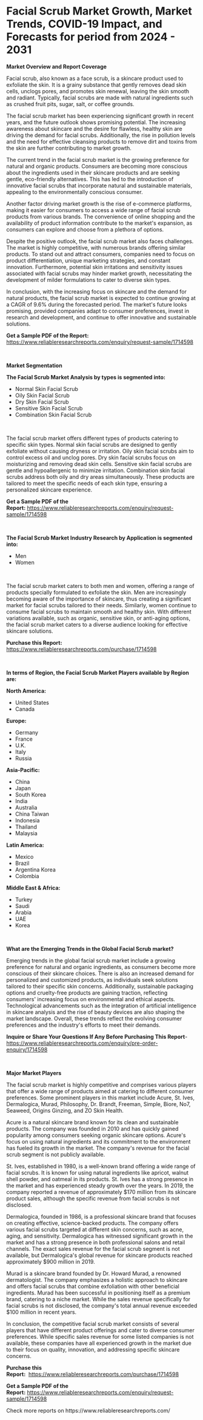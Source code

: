 <p><h1>Facial Scrub Market Growth, Market Trends, COVID-19 Impact, and Forecasts for period from 2024 - 2031</h1></p><p><strong>Market Overview and Report Coverage</strong></p>
<p><p>Facial scrub, also known as a face scrub, is a skincare product used to exfoliate the skin. It is a grainy substance that gently removes dead skin cells, unclogs pores, and promotes skin renewal, leaving the skin smooth and radiant. Typically, facial scrubs are made with natural ingredients such as crushed fruit pits, sugar, salt, or coffee grounds.</p><p>The facial scrub market has been experiencing significant growth in recent years, and the future outlook shows promising potential. The increasing awareness about skincare and the desire for flawless, healthy skin are driving the demand for facial scrubs. Additionally, the rise in pollution levels and the need for effective cleansing products to remove dirt and toxins from the skin are further contributing to market growth.</p><p>The current trend in the facial scrub market is the growing preference for natural and organic products. Consumers are becoming more conscious about the ingredients used in their skincare products and are seeking gentle, eco-friendly alternatives. This has led to the introduction of innovative facial scrubs that incorporate natural and sustainable materials, appealing to the environmentally conscious consumer.</p><p>Another factor driving market growth is the rise of e-commerce platforms, making it easier for consumers to access a wide range of facial scrub products from various brands. The convenience of online shopping and the availability of product information contribute to the market's expansion, as consumers can explore and choose from a plethora of options.</p><p>Despite the positive outlook, the facial scrub market also faces challenges. The market is highly competitive, with numerous brands offering similar products. To stand out and attract consumers, companies need to focus on product differentiation, unique marketing strategies, and constant innovation. Furthermore, potential skin irritations and sensitivity issues associated with facial scrubs may hinder market growth, necessitating the development of milder formulations to cater to diverse skin types.</p><p>In conclusion, with the increasing focus on skincare and the demand for natural products, the facial scrub market is expected to continue growing at a CAGR of 9.6% during the forecasted period. The market's future looks promising, provided companies adapt to consumer preferences, invest in research and development, and continue to offer innovative and sustainable solutions.</p></p>
<p><strong>Get a Sample PDF of the Report:</strong> <a href="https://www.reliableresearchreports.com/enquiry/request-sample/1714598">https://www.reliableresearchreports.com/enquiry/request-sample/1714598</a></p>
<p>&nbsp;</p>
<p><strong>Market Segmentation</strong></p>
<p><strong>The Facial Scrub Market Analysis by types is segmented into:</strong></p>
<p><ul><li>Normal Skin Facial Scrub</li><li>Oily Skin Facial Scrub</li><li>Dry Skin Facial Scrub</li><li>Sensitive Skin Facial Scrub</li><li>Combination Skin Facial Scrub</li></ul></p>
<p>&nbsp;</p>
<p><p>The facial scrub market offers different types of products catering to specific skin types. Normal skin facial scrubs are designed to gently exfoliate without causing dryness or irritation. Oily skin facial scrubs aim to control excess oil and unclog pores. Dry skin facial scrubs focus on moisturizing and removing dead skin cells. Sensitive skin facial scrubs are gentle and hypoallergenic to minimize irritation. Combination skin facial scrubs address both oily and dry areas simultaneously. These products are tailored to meet the specific needs of each skin type, ensuring a personalized skincare experience.</p></p>
<p><strong>Get a Sample PDF of the Report:</strong>&nbsp;<a href="https://www.reliableresearchreports.com/enquiry/request-sample/1714598">https://www.reliableresearchreports.com/enquiry/request-sample/1714598</a></p>
<p>&nbsp;</p>
<p><strong>The Facial Scrub Market Industry Research by Application is segmented into:</strong></p>
<p><ul><li>Men</li><li>Women</li></ul></p>
<p>&nbsp;</p>
<p><p>The facial scrub market caters to both men and women, offering a range of products specially formulated to exfoliate the skin. Men are increasingly becoming aware of the importance of skincare, thus creating a significant market for facial scrubs tailored to their needs. Similarly, women continue to consume facial scrubs to maintain smooth and healthy skin. With different variations available, such as organic, sensitive skin, or anti-aging options, the facial scrub market caters to a diverse audience looking for effective skincare solutions.</p></p>
<p><strong>Purchase this Report:</strong>&nbsp; <a href="https://www.reliableresearchreports.com/purchase/1714598">https://www.reliableresearchreports.com/purchase/1714598</a></p>
<p>&nbsp;</p>
<p><strong>In terms of Region, the Facial Scrub Market Players available by Region are:</strong></p>
<p>
    <p> <strong> North America: </strong>
        <ul>
            <li>United States</li>
            <li>Canada</li>
        </ul>
        </p> 
    <p> <strong> Europe: </strong>
        <ul>
            <li>Germany</li>
            <li>France</li>
            <li>U.K.</li>
            <li>Italy</li>
            <li>Russia</li>
        </ul>
        </p> 
    <p> <strong> Asia-Pacific: </strong>
        <ul>
            <li>China</li>
            <li>Japan</li>
            <li>South Korea</li>
            <li>India</li>
            <li>Australia</li>
            <li>China Taiwan</li>
            <li>Indonesia</li>
            <li>Thailand</li>
            <li>Malaysia</li>
        </ul>
        </p> 
    <p> <strong> Latin America: </strong>
        <ul>
            <li>Mexico</li>
            <li>Brazil</li>
            <li>Argentina Korea</li>
            <li>Colombia</li>
        </ul>
        </p> 
    <p> <strong> Middle East & Africa: </strong>
        <ul>
            <li>Turkey</li>
            <li>Saudi</li>
            <li>Arabia</li>
            <li>UAE</li>
            <li>Korea</li>
        </ul>
    </p>
    </p>
<p>&nbsp;</p>
<p><strong>What are the Emerging Trends in the Global Facial Scrub market?</strong></p>
<p><p>Emerging trends in the global facial scrub market include a growing preference for natural and organic ingredients, as consumers become more conscious of their skincare choices. There is also an increased demand for personalized and customized products, as individuals seek solutions tailored to their specific skin concerns. Additionally, sustainable packaging options and cruelty-free products are gaining traction, reflecting consumers' increasing focus on environmental and ethical aspects. Technological advancements such as the integration of artificial intelligence in skincare analysis and the rise of beauty devices are also shaping the market landscape. Overall, these trends reflect the evolving consumer preferences and the industry's efforts to meet their demands.</p></p>
<p><strong>Inquire or Share Your Questions If Any Before Purchasing This Report</strong>- <a href="https://www.reliableresearchreports.com/enquiry/pre-order-enquiry/1714598">https://www.reliableresearchreports.com/enquiry/pre-order-enquiry/1714598</a></p>
<p>&nbsp;</p>
<p><strong>Major Market Players</strong></p>
<p><p>The facial scrub market is highly competitive and comprises various players that offer a wide range of products aimed at catering to different consumer preferences. Some prominent players in this market include Acure, St. Ives, Dermalogica, Murad, Philosophy, Dr. Brandt, Freeman, Simple, Biore, No7, Seaweed, Origins Ginzing, and ZO Skin Health.</p><p>Acure is a natural skincare brand known for its clean and sustainable products. The company was founded in 2010 and has quickly gained popularity among consumers seeking organic skincare options. Acure's focus on using natural ingredients and its commitment to the environment has fueled its growth in the market. The company's revenue for the facial scrub segment is not publicly available.</p><p>St. Ives, established in 1980, is a well-known brand offering a wide range of facial scrubs. It is known for using natural ingredients like apricot, walnut shell powder, and oatmeal in its products. St. Ives has a strong presence in the market and has experienced steady growth over the years. In 2019, the company reported a revenue of approximately $170 million from its skincare product sales, although the specific revenue from facial scrubs is not disclosed.</p><p>Dermalogica, founded in 1986, is a professional skincare brand that focuses on creating effective, science-backed products. The company offers various facial scrubs targeted at different skin concerns, such as acne, aging, and sensitivity. Dermalogica has witnessed significant growth in the market and has a strong presence in both professional salons and retail channels. The exact sales revenue for the facial scrub segment is not available, but Dermalogica's global revenue for skincare products reached approximately $900 million in 2019.</p><p>Murad is a skincare brand founded by Dr. Howard Murad, a renowned dermatologist. The company emphasizes a holistic approach to skincare and offers facial scrubs that combine exfoliation with other beneficial ingredients. Murad has been successful in positioning itself as a premium brand, catering to a niche market. While the sales revenue specifically for facial scrubs is not disclosed, the company's total annual revenue exceeded $100 million in recent years.</p><p>In conclusion, the competitive facial scrub market consists of several players that have different product offerings and cater to diverse consumer preferences. While specific sales revenue for some listed companies is not available, these companies have all experienced growth in the market due to their focus on quality, innovation, and addressing specific skincare concerns.</p></p>
<p><strong>Purchase this Report:</strong>&nbsp;&nbsp;<a href="https://www.reliableresearchreports.com/purchase/1714598">https://www.reliableresearchreports.com/purchase/1714598</a></p>
<p></p>
<p><strong>Get a Sample PDF of the Report:</strong>&nbsp;<a href="https://www.reliableresearchreports.com/enquiry/request-sample/1714598">https://www.reliableresearchreports.com/enquiry/request-sample/1714598</a></p>
<p>Check more reports on https://www.reliableresearchreports.com/</p>